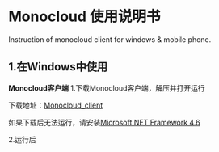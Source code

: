 # Monocloud 使用说明书
Instruction of monocloud client for windows &amp; mobile phone.

## 1.在Windows中使用
**Monocloud客户端**
1.下载Monocloud客户端，解压并打开运行

下载地址：[Monocloud_client](https://storage.monocloud.co/client/Windows/MonoCloud_V1.0.6.zip)

如果下载后无法运行，请安装[Microsoft.NET Framework 4.6](https://www.microsoft.com/zh-CN/download/details.aspx?id=53345)

2.运行后
